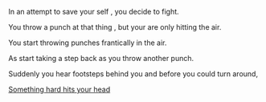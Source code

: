 In an attempt to save your self , you decide to fight.

You throw a punch at that thing , but your are only hitting the air.

You start throwing punches frantically in the air. 

As start taking a step back as you throw another punch. 

Suddenly you hear footsteps behind you and before you could turn around,

[Something hard hits your head](../../../../../marshmallow.md)
